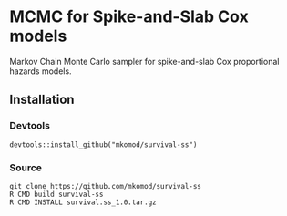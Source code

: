 # MCMC for Spike-and-Slab Cox models

Markov Chain Monte Carlo sampler for spike-and-slab Cox proportional hazards models.

## Installation

### Devtools

```{r}
devtools::install_github("mkomod/survival-ss")
```

### Source

```
git clone https://github.com/mkomod/survival-ss
R CMD build survival-ss
R CMD INSTALL survival.ss_1.0.tar.gz
```

